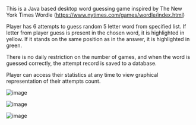 This is a Java based desktop word guessing game inspired by The New York Times Wordle (https://www.nytimes.com/games/wordle/index.html)

Player has 6 attempts to guess random 5 letter word from specified list. If letter from player guess is present in the chosen word, it is highlighted in yellow.
If it stands on the same position as in the answer, it is highlighted in green.

There is no daily restriction on the number of games, and when the word is guessed correctly, the attempt record is saved to a database. 

Player can access their statistics at any time to view graphical representation of their attempts count.


![image](https://user-images.githubusercontent.com/55286106/166342881-ff242d78-0acd-4449-abff-94606526c07e.png)


![image](https://user-images.githubusercontent.com/55286106/166343327-06432df5-d373-4cf1-8b9b-e6b59bd5eccd.png)


![image](https://user-images.githubusercontent.com/55286106/166343338-0256eda4-7edd-4b05-a058-5e197367fab4.png)

